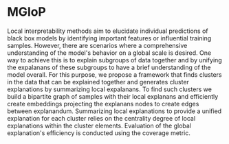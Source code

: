 # MGloP

Local interpretability methods aim to elucidate individual predictions of black box models by identifying important features or influential training samples. However, there are scenarios where a comprehensive understanding of the model's behavior on a global scale is desired. One way to achieve this is to explain subgroups of data together and by unifying the expalanans of these subgroups to have a brief understanding of the model overall. For this purpose, we propose a framework that finds clusters in the data that can be explained together and generates cluster explanations by summarizing local expalanans. To find such clusters we build a bipartite graph of samples with their local explanans and efficiently create embeddings projecting the explanans nodes to create edges between explanandum. Summarizing local explanations to provide a unified explanation for each cluster relies on the centrality degree of local explanations within the cluster elements. Evaluation of the global explanation's efficiency is conducted using the coverage metric.
